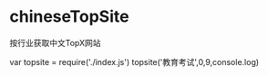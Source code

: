# chineseTopSite
按行业获取中文TopX网站

var topsite = require('./index.js')
topsite('教育考试',0,9,console.log)
